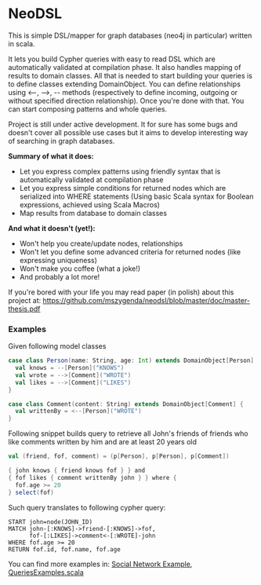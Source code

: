 NeoDSL
======

This is simple DSL/mapper for graph databases (neo4j in particular) written in scala.

It lets you build Cypher queries with easy to read DSL which are automatically validated at compilation phase. It also handles mapping of results to domain classes. All that is needed to start building your queries is to define classes extending DomainObject. You can define relationships using <--, -->, -- methods (respectively to define incoming, outgoing or without specified direction relationship). Once you're done with that. You can start composing patterns and whole queries.

Project is still under active development. It for sure has some bugs and doesn't cover all possible use cases but it aims to develop interesting way of searching in graph databases.

**Summary of what it does:**

* Let you express complex patterns using friendly syntax that is automatically validated at compilation phase
* Let you express simple conditions for returned nodes which are serialized into WHERE statements (Using basic Scala syntax for Boolean expressions, achieved using Scala Macros)
* Map results from database to domain classes

**And what it doesn't (yet!):**

* Won't help you create/update nodes, relationships
* Won't let you define some advanced criteria for returned nodes (like expressing uniqueness)
* Won't make you coffee (what a joke!)
* And probably a lot more!

If you're bored with your life you may read paper (in polish) about this project at: https://github.com/mszygenda/neodsl/blob/master/doc/master-thesis.pdf

### Examples

Given following model classes

```scala
case class Person(name: String, age: Int) extends DomainObject[Person] {
  val knows = --[Person]("KNOWS")
  val wrote = -->[Comment]("WROTE")
  val likes = -->[Comment]("LIKES")
}

case class Comment(content: String) extends DomainObject[Comment] {
  val writtenBy = <--[Person]("WROTE")
}
```

Following snippet builds query to retrieve all John's friends of friends who like comments written by him and are at least 20 years old

```scala
val (friend, fof, comment) = (p[Person], p[Person], p[Comment])

{ john knows { friend knows fof } } and
{ fof likes { comment writtenBy john } } where {
  fof.age >= 20
} select(fof)
```

Such query translates to following cypher query:

```cypher
START john=node(JOHN_ID)
MATCH john-[:KNOWS]->friend-[:KNOWS]->fof,
      fof-[:LIKES]->comment<-[:WROTE]-john
WHERE fof.age >= 20
RETURN fof.id, fof.name, fof.age
```

You can find more examples in: [Social Network Example](https://github.com/mszygenda/neodsl/blob/master/src/test/scala/org/neodsl/tests/example/socialnetwork/Person.scala), [QueriesExamples.scala](https://github.com/mszygenda/neodsl/blob/master/src/test/scala/org/neodsl/tests/dsl/QueriesExamples.scala)
